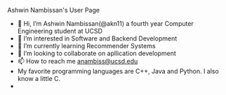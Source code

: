 Ashwin Nambissan's User Page

- 👋 Hi, I’m Ashwin Nambissan(@akn11) a fourth year Computer Engineering student at UCSD
- 👀 I’m interested in Software and Backend Development 
- 🌱 I’m currently learning Recommender Systems 
- 💞️ I’m looking to collaborate on apllication development 
- 📫 How to reach me anambiss@ucsd.edu
- My favorite programming languages are C++, Java and Python. I also know a little C.
- 

<!---
akn11/akn11 is a ✨ special ✨ repository because its `README.md` (this file) appears on your GitHub profile.
You can click the Preview link to take a look at your changes.
--->
